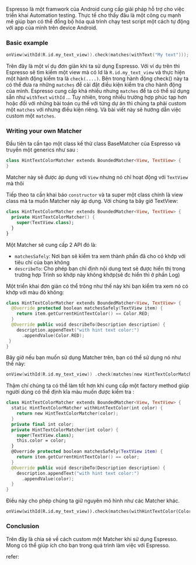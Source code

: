Espresso là một framwork của Android cung cấp giải pháp hỗ trợ cho việc triển khai Automation testing. Thực tế cho thấy đâu là một công cụ mạnh mẽ giúp bạn có thể đồng bộ hóa quá trình chạy test script một cách tự động với app của mình trên device Android.

### Basic example
```kotlin
onView(withId(R.id.my_text_view)).check(matches(withText("My text")));
```
Trên đây là một ví dụ đơn giản khi ta sử dụng Espresso. Với ví dụ trên thì Espresso sẽ tìm kiếm một view mà có Id là `R.id.my_text_view` và thực hiện một hành động kiểm tra là `check(....)`. Bên trong hành động check() này ta có thể đưa ra những `matches` để cài đặt điều kiện kiểm tra cho hành động của mình. Espresso cung cấp khá nhiều nhưng `matches` để ta có thể sử dụng sẵn như `withText`  `withId` ... Tuy nhiên, trong nhiều trường hợp phúc tạp hơn hoặc đối với những bài toán cụ thể với từng dự án thì chúng ta phải custom một `matches`  với nhưng điều kiện riêng. Và bài viết này sẽ hướng dẫn việc custom một `matches`.
### Writing your own Matcher
Đầu tiên ta cần tạo một class kế thừ class BaseMatcher của Espresso và truyền một generics như sau :
```kotlin
class HintTextColorMatcher extends BoundedMatcher<View, TextView> {
}
```
Matcher này sẽ được áp dụng với  `View` nhưng nó chỉ hoạt động với `TextView` mà thôi

Tiếp theo ta cần khai báo `constructor` và ta super một class chính là view class mà ta muốn Matcher này áp dụng. Với chúng ta bây giờ TextView:
```kotlin
class HintTextColorMatcher extends BoundedMatcher<View, TextView> {
  private HintTextColorMatcher() {
    super(TextView.class);
  }
}
```
Một Matcher sẽ cung cấp 2 API đó là:
* `matchesSafely`: Nơi bạn sẽ kiểm tra xem thành phần đã cho có khớp với tiêu chí của bạn không
* `describeTo`: Cho phép bạn chỉ định nội dung text sẽ được hiển thị trong trường hợp Trình so khớp này không khớp(sẽ đc hiển thì ở phần Log)

Một triển khai đơn giản có thể trông như thế này khi bạn kiểm tra xem nó có khớp với màu đỏ không:
```kotlin
class HintTextColorMatcher extends BoundedMatcher<View, TextView> {
  @Override protected boolean matchesSafely(TextView item) {
    return item.getCurrentHintTextColor() == Color.RED;
  }
  @Override public void describeTo(Description description) {
    description.appendText("with hint text color:")
      .appendValue(Color.RED);
 }
}
```
Bây giờ nếu bạn muốn sử dụng Matcher trên, bạn có thể sử dụng nó như thế này:
```kotlin
onView(withId(R.id.my_text_view)) .check(matches(new HintTextColorMatcher()));
```
Thậm chí chúng ta có thể làm tốt hơn khi cung cấp một factory method giúp người dùng có thể định kĩa màu muốn được kiểm tra : 
``` kotlin
class HintTextColorMatcher extends BoundedMatcher<View, TextView> {
  static HintTextColorMatcher withHintTextColor(int color) {
    return new HintTextColorMatcher(color);
  }
  private final int color;
  private HintTextColorMatcher(int color) {
    super(TextView.class);
    this.color = color;
  }
  @Override protected boolean matchesSafely(TextView item) {
    return item.getCurrentHintTextColor() == color;
  }
  @Override public void describeTo(Description description) {
    description.appendText("with hint text color:")
      .appendValue(color);
  }
}
```
Điều này cho phép chúng ta giữ nguyên mô hình như các Matcher khác.
```
onView(withId(R.id.my_text_view)).check(matches(withHintTextColor(Color.RED)));
```
### Conclusion
Trên đây là chia sẻ về cách custom một Matcher khi sử dụng Espresso. Mong có thể giúp ích cho bạn trong quá trình làm việc với Espresso. 

refer: